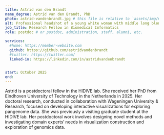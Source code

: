 ```yaml
---
title: Astrid van den Brandt
name_degree: Astrid van den Brandt, PhD
photo: astrid-vandenbrandt.jpg # this file is relative to `assets/img/members/`
alt: Professional headshot of a young white woman with middle long blonde hair, wearing a dark gray blouse. She’s standing outside in front of a building, the background is blurred.
job_title: Research Fellow in Biomedical Informatics
role: postdoc # or postdoc, administration, staff, alumni, etc.

services:
  #home: https://member-website.com
  github: https://github.com/astridvandenbrandt
  #twitter: https://twitter.com/
  linked-in: https://linkedin.com/in/astridvandenbrandt

  
start: October 2025
end: 
---
```

Astrid is a postdoctoral fellow in the HIDIVE lab. She received her PhD from Eindhoven University of Technology in the Netherlands in 2025. Her doctoral research, conducted in collaboration with Wageningen University & Research, focused on developing interactive visualizations for exploring pangenome data. She was previously a visiting graduate student at the HIDIVE lab. Her postdoctoral work involves designing novel methods and investigating domain experts’ needs in visualization construction and exploration of genomics data. 